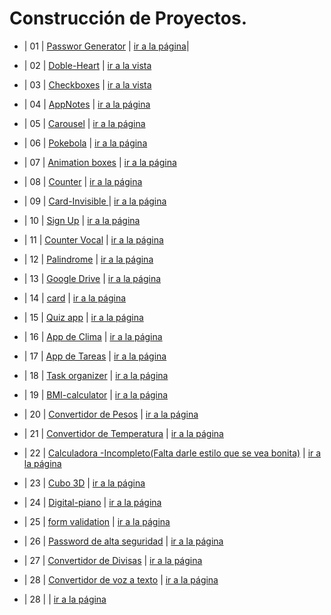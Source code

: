 # Construcción de Proyectos.

 * | 01 | [Passwor Generator](https://github.com/ElideZavala/150-Project-Goal/tree/main/Password-Generator) | [ir a la página](https://keen-goldberg-2dd194.netlify.app/)| 


  * | 02 | [Doble-Heart](https://github.com/ElideZavala/150-Project-Goal/tree/main/Doble-Heart) | [ir a la vista](https://wonderful-haibt-1591cc.netlify.app/) 
  
  * | 03 | [Checkboxes](https://github.com/ElideZavala/150-Project-Goal/tree/main/Checkboxes)  | [ir a la vista](https://naughty-bose-a369b1.netlify.app/) 

  * | 04 | [AppNotes](https://github.com/ElideZavala/150-Project-Goal/tree/main/Notes-app) | [ir a la página](https://tender-hugle-f28617.netlify.app/) 
   
  * | 05 | [Carousel](https://github.com/ElideZavala/150-Project-Goal/tree/main/Carousel-Ul) | [ir a la página]() 

  * | 06 | [Pokebola](https://github.com/ElideZavala/150-Project-Goal/tree/main/Pokedex) | [ir a la página](https://stoic-stonebraker-836fce.netlify.app/) 

  * | 07 | [Animation boxes](https://github.com/ElideZavala/150-Project-Goal/tree/main/Hoverboard) | [ir a la página](https://sharp-goodall-fe105b.netlify.app/) 

  * | 08 | [Counter](https://github.com/ElideZavala/150-Project-Goal/tree/main/Counter) | [ir a la página](https://trusting-lamport-e09329.netlify.app/) 

  * | 09 | [Card-Invisible ](https://github.com/ElideZavala/150-Project-Goal/tree/main/Card-Invisible) | [ir a la página](https://brave-nobel-fca764.netlify.app/) 
  
  * | 10 | [Sign Up](https://github.com/ElideZavala/150-Project-Goal/tree/main/Sign%20Up) | [ir a la página](https://lucid-engelbart-a21c34.netlify.app/) 
  
  * | 11 | [Counter Vocal](https://github.com/ElideZavala/150-Project-Goal/tree/main/Counter-vocal) | [ir a la página](https://trusting-lamport-e09329.netlify.app/) 
  
  * | 12 | [Palindrome](https://github.com/ElideZavala/150-Project-Goal/tree/main/Palindrome) | [ir a la página](https://epic-chandrasekhar-0f9f41.netlify.app/) 

  * | 13 | [Google Drive](https://github.com/ElideZavala/150-Project-Goal/tree/main/Google-Drive-Download) | [ir a la página](https://pensive-allen-a3612b.netlify.app/) 

  * | 14 | [card](https://github.com/ElideZavala/150-Project-Goal/tree/main/Cards) | [ir a la página](https://dreamy-nightingale-d83580.netlify.app/) 

  * | 15 | [Quiz app](https://github.com/ElideZavala/150-Project-Goal/tree/main/Quiz-App) | [ir a la página](https://gallant-chandrasekhar-a56a7d.netlify.app/) 

  * | 16 | [App de Clima](https://stupefied-wescoff-9ed508.netlify.app/) | [ir a la página](https://github.com/ElideZavala/150-Project-Goal/tree/main/Weather-App) 

  * | 17 | [App de Tareas](https://nervous-wescoff-f40d75.netlify.app/) | [ir a la página](https://github.com/ElideZavala/150-Project-Goal/tree/main/Todo-App) 

  * | 18 | [Task organizer](https://github.com/ElideZavala/150-Project-Goal/tree/main/Todo-App-Drog) | [ir a la página](https://laughing-bose-22e57c.netlify.app/) 

  * | 19 | [BMI-calculator](https://github.com/ElideZavala/150-Project-Goal/tree/main/BMI-Calculator) | [ir a la página](https://infallible-cori-860e63.netlify.app/)

  * | 20 | [Convertidor de Pesos](https://github.com/ElideZavala/150-Project-Goal/tree/main/Weight-Converter) | [ir a la página](https://agitated-mclean-228d45.netlify.app/)

  * | 21 | [Convertidor de Temperatura](https://github.com/ElideZavala/150-Project-Goal/tree/main/Temperature-Converter) | [ir a la página](https://elastic-varahamihira-add21e.netlify.app/)

  * | 22 | [Calculadora -Incompleto(Falta darle estilo que se vea bonita)](https://github.com/ElideZavala/150-Project-Goal/tree/main/Calculator-Scientific) | [ir a la página](https://sleepy-hopper-556dc9.netlify.app/)

  * | 23 | [Cubo 3D](https://github.com/ElideZavala/150-Project-Goal/tree/main/Cube3D) | [ir a la página](https://sad-franklin-323e23.netlify.app/)

  * | 24 | [Digital-piano](https://github.com/ElideZavala/150-Project-Goal/tree/main/Digital-Piano) | [ir a la página](https://vigilant-mclean-1ad013.netlify.app/)

  * | 25 | [form validation](https://github.com/ElideZavala/150-Project-Goal/tree/main/form-Validation) | [ir a la página](https://confident-jang-7c5335.netlify.app/)

  * | 26 | [Password de alta seguridad](https://github.com/ElideZavala/150-Project-Goal/tree/main/Password-Strength-Indicator) | [ir a la página](https://friendly-swartz-d04394.netlify.app/)

  * | 27 | [Convertidor de Divisas](https://github.com/ElideZavala/150-Project-Goal/tree/main/Currency-Converter) | [ir a la página](https://goofy-boyd-fd4881.netlify.app/)

  * | 28 | [Convertidor de voz a texto](https://github.com/ElideZavala/150-Project-Goal/tree/main/Speech-to-text) | [ir a la página](https://jovial-nobel-86aba6.netlify.app/)

  * | 28 | []() | [ir a la página]()
